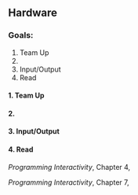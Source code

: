 ## Hardware

### Goals:

1. Team Up
2. 
3. Input/Output
4. Read


#### 1. Team Up


#### 2. 

#### 3. Input/Output



#### 4. Read
_Programming Interactivity_, Chapter 4, 

_Programming Interactivity_, Chapter 7, 
